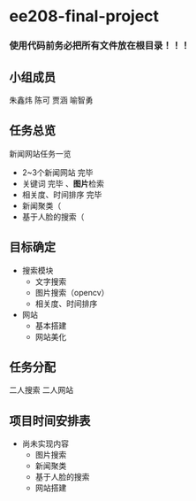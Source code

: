 # ee208-final-project
### 使用代码前务必把所有文件放在根目录！！！
## 小组成员
朱鑫炜 陈可 贾涵 喻智勇
## 任务总览
新闻网站任务一览
- 2~3个新闻网站 完毕
- 关键词 完毕 、**图片**检索
- 相关度、时间排序 完毕
- 新闻聚类（
- 基于人脸的搜索（

## 目标确定
- 搜索模块
  + 文字搜索
  + 图片搜索（opencv）
  + 相关度、时间排序
- 网站
  + 基本搭建
  + 网站美化

## 任务分配
<!-- - 朱鑫炜：搜索
- 陈可：搜索
- 贾涵：网站
- 喻智勇：网站\ -->
二人搜索 二人网站


## 项目时间安排表
- 尚未实现内容
  + 图片搜索
  + 新闻聚类
  + 基于人脸的搜索
  + 网站搭建